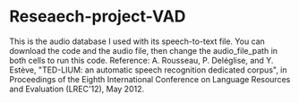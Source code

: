 # Reseaech-project-VAD
This is the audio database I used with its speech-to-text file. You can download the code and the audio file, then change the audio_file_path in both cells to run this code.
Reference: A. Rousseau, P. Deléglise, and Y. Estève, "TED-LIUM: an automatic speech recognition dedicated corpus",
in Proceedings of the Eighth International Conference on Language Resources and Evaluation (LREC'12), May 2012.
